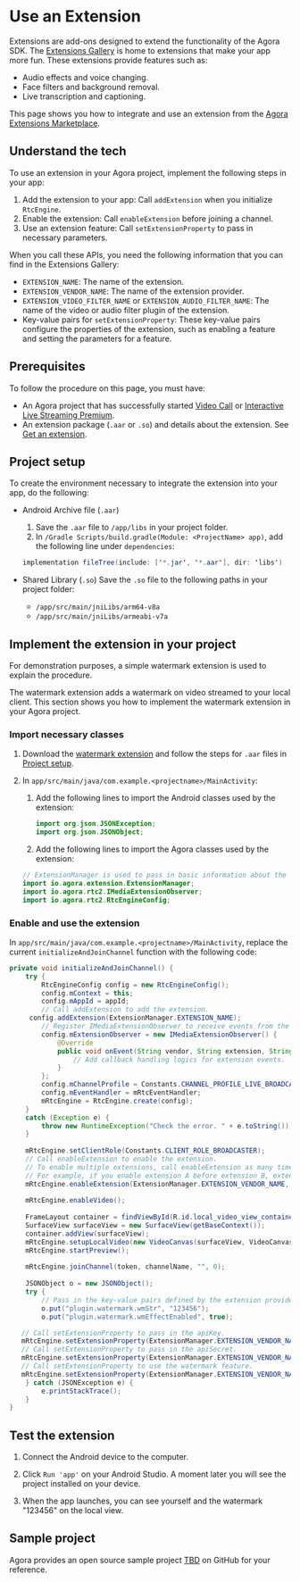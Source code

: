 # Use an Extension

Extensions are add-ons designed to extend the functionality of the Agora SDK. The [Extensions Gallery]() is home to extensions that make your app more fun. These extensions provide features such as:

- Audio effects and voice changing.
- Face filters and background removal.
- Live transcription and captioning.

This page shows you how to integrate and use an extension from the [Agora Extensions Marketplace](TBD).

## Understand the tech

To use an extension in your Agora project, implement the following steps in your app:

1. Add the extension to your app: Call `addExtension` when you initialize `RtcEngine`.
2. Enable the extension: Call `enableExtension` before joining a channel.
3. Use an extension feature: Call `setExtensionProperty` to pass in necessary parameters.

When you call these APIs, you need the following information that you can find in the Extensions Gallery:

- `EXTENSION_NAME`: The name of the extension.
- `EXTENSION_VENDOR_NAME`: The name of the extension provider.
- `EXTENSION_VIDEO_FILTER_NAME` or `EXTENSION_AUDIO_FILTER_NAME`: The name of the video or audio filter plugin of the extension.
- Key-value pairs for `setExtensionProperty`: These key-value pairs configure the properties of the extension, such as enabling a feature and setting the parameters for a feature.

## Prerequisites

To follow the procedure on this page, you must have:

- An Agora project that has successfully started [Video Call](TBD) or [Interactive Live Streaming Premium](TBD).
- An extension package (`.aar` or `.so`) and details about the extension. See [Get an extension](https://docs.agora.io/en/extension_customer/get_extension?platform=All%20Platforms).

## Project setup

To create the environment necessary to integrate the extension into your app, do the following:

- Android Archive file (`.aar`)
	1. Save the `.aar` file to  `/app/libs` in your project folder.
	2. In `/Gradle Scripts/build.gradle(Module: <ProjectName> app)`, add the following line under `dependencies`:

   ```java
   implementation fileTree(include: ['*.jar', '*.aar'], dir: 'libs')
   ```
- Shared Library (`.so`)
	Save the `.so` file to the following paths in your project folder:
	
	- `/app/src/main/jniLibs/arm64-v8a`
	-  `/app/src/main/jniLibs/armeabi-v7a`

## Implement the extension in your project

For demonstration purposes, a simple watermark extension is used to explain the procedure.

The watermark extension adds a watermark on video streamed to your local client. This section shows you how to implement the watermark extension in your Agora project.

### Import necessary classes

1. Download the [watermark extension](TBD) and follow the steps for `.aar` files in [Project setup](#projectsetup). 

2. In `app/src/main/java/com.example.<projectname>/MainActivity`:
   1. Add the following lines to import the Android classes used by the extension:

      ```java
      import org.json.JSONException;
      import org.json.JSONObject;
      ```

   2. Add the following lines to import the Agora classes used by the extension:

   ```java
   // ExtensionManager is used to pass in basic information about the extension
   import io.agora.extension.ExtensionManager;
   import io.agora.rtc2.IMediaExtensionObserver;
   import io.agora.rtc2.RtcEngineConfig;
   ```

### Enable and use the extension

In `app/src/main/java/com.example.<projectname>/MainActivity`, replace the current `initializeAndJoinChannel` function with the following code:

```java
private void initializeAndJoinChannel() {
    try {
        RtcEngineConfig config = new RtcEngineConfig();
        config.mContext = this;
        config.mAppId = appId;
        // Call addExtension to add the extension.
     config.addExtension(ExtensionManager.EXTENSION_NAME);
        // Register IMediaExtensionObserver to receive events from the extension.
        config.mExtensionObserver = new IMediaExtensionObserver() {
            @Override
            public void onEvent(String vendor, String extension, String key, String value) {
                // Add callback handling logics for extension events.
            }
        };
        config.mChannelProfile = Constants.CHANNEL_PROFILE_LIVE_BROADCASTING;
        config.mEventHandler = mRtcEventHandler;
        mRtcEngine = RtcEngine.create(config);
    }
    catch (Exception e) {
        throw new RuntimeException("Check the error. " + e.toString());
    }
 
    mRtcEngine.setClientRole(Constants.CLIENT_ROLE_BROADCASTER);
    // Call enableExtension to enable the extension.
    // To enable multiple extensions, call enableExtension as many times. The sequence of enabling multiple extensions determines the order of these extensions in the transmission pipeline.
    // For example, if you enable extension A before extension B, extension A processes data from the SDK before extension B.
    mRtcEngine.enableExtension(ExtensionManager.EXTENSION_VENDOR_NAME, ExtensionManager.EXTENSION_VIDEO_FILTER_NAME, true);
 
    mRtcEngine.enableVideo();
 
    FrameLayout container = findViewById(R.id.local_video_view_container);
    SurfaceView surfaceView = new SurfaceView(getBaseContext());
    container.addView(surfaceView);
    mRtcEngine.setupLocalVideo(new VideoCanvas(surfaceView, VideoCanvas.RENDER_MODE_FIT, 0));
    mRtcEngine.startPreview();
 
    mRtcEngine.joinChannel(token, channelName, "", 0);
 
    JSONObject o = new JSONObject();
    try {
        // Pass in the key-value pairs defined by the extension provider to configure the feature you want to use.
        o.put("plugin.watermark.wmStr", "123456");
        o.put("plugin.watermark.wmEffectEnabled", true);

   // Call setExtensionProperty to pass in the apiKey.
   mRtcEngine.setExtensionProperty(ExtensionManager.EXTENSION_VENDOR_NAME, ExtensionManager.EXTENSION_VIDEO_FILTER_NAME, "API_KEY", API_KEY);
   // Call setExtensionProperty to pass in the apiSecret.
   mRtcEngine.setExtensionProperty(ExtensionManager.EXTENSION_VENDOR_NAME, ExtensionManager.EXTENSION_VIDEO_FILTER_NAME, "SECRET_KEY", SECRET_KEY);
   // Call setExtensionProperty to use the watermark feature.
   mRtcEngine.setExtensionProperty(ExtensionManager.EXTENSION_VENDOR_NAME, ExtensionManager.EXTENSION_VIDEO_FILTER_NAME, "key", o.toString());
    } catch (JSONException e) {
        e.printStackTrace();
    }
}
```

## Test the extension

1. Connect the Android device to the computer.

2. Click `Run 'app'` on your Android Studio. A moment later you will see the project installed on your device.

4. When the app launches, you can see yourself and the watermark "123456" on the local view.


## Sample project

Agora provides an open source sample project [TBD]() on GitHub for your reference.

